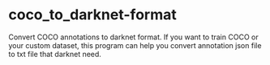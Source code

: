 # coco_to_darknet-format
Convert COCO annotations to darknet format. If you want to train COCO or your custom dataset, this program can help you convert annotation json file to txt file that darknet need.
